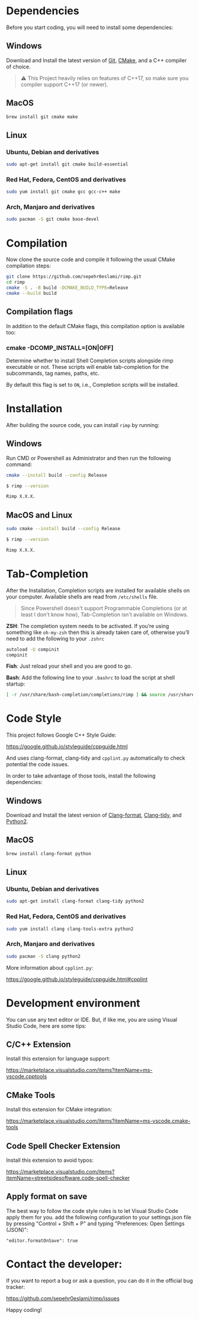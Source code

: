 # Dependencies

Before you start coding, you will need to install some dependencies:

## Windows

Download and Install the latest version of [Git](https://git-scm.com/downloads), [CMake](https://cmake.org/download/), and a C++ compiler of choice. 

> ⚠️ This Project heavily relies on features of C++17, so make sure you compiler support C++17 (or newer).

## MacOS

```sh
brew install git cmake make
```

## Linux

### Ubuntu, Debian and derivatives

```sh
sudo apt-get install git cmake build-essential
```

### Red Hat, Fedora, CentOS and derivatives

```sh
sudo yum install git cmake gcc gcc-c++ make
```

### Arch, Manjaro and derivatives

```sh
sudo pacman -S git cmake base-devel
```

# Compilation
Now clone the source code and compile it following the usual CMake compilation steps:

```sh
git clone https://github.com/sepehr0eslami/rimp.git
cd rimp
cmake -S . -B build -DCMAKE_BUILD_TYPE=Release
cmake --build build 
```

## Compilation flags

In addition to the default CMake flags, this compilation option is available too:

### cmake -DCOMP_INSTALL=[ON|OFF]

Determine whether to install Shell Completion scripts alongside rimp executable or not. These scripts will enable tab-completion for the subcommands, tag names, paths, etc.

By default this flag is set to `ON`, i.e., Completion scripts will be installed.

# Installation

After building the source code, you can install `rimp` by running:

## Windows

Run CMD or Powershell as Administrator and then run the following command:

```sh
cmake --install build --config Release
```

```sh
$ rimp --version

Rimp X.X.X.
```

## MacOS and Linux

```sh
sudo cmake --install build --config Release

$ rimp --version

Rimp X.X.X.
```

# Tab-Completion

After the Installation, Completion scripts are installed for available shells on your computer. Available shells are read from `/etc/shells` file.

> Since Powershell doesn't support Programmable Completions (or at least I don't know how), Tab-Completion isn't available on Windows.

**ZSH**: The completion system needs to be activated. If you’re using something like `oh-my-zsh` then this is already taken care of, otherwise you’ll need to add the following to your `.zshrc`

```sh
autoload -U compinit
compinit
```
**Fish**: Just reload your shell and you are good to go.

**Bash**: Add the following line to your `.bashrc` to load the script at shell startup:

```sh
[ -r /usr/share/bash-completion/completions/rimp ] && source /usr/share/bash-completion/completions/rimp
```

# Code Style

This project follows Google C++ Style Guide:

https://google.github.io/styleguide/cppguide.html

And uses clang-format, clang-tidy and `cpplint.py` automatically to check potential the code issues.

In order to take advantage of those tools, install the following dependencies:

## Windows

Download and Install the latest version of [Clang-format](https://llvm.org/builds/), [Clang-tidy](https://llvm.org/builds/), and [Python2](https://www.python.org/downloads/release/python-2718/).

## MacOS

```sh
brew install clang-format python
```

## Linux

### Ubuntu, Debian and derivatives

```sh
sudo apt-get install clang-format clang-tidy python2
```

### Red Hat, Fedora, CentOS and derivatives

```sh
sudo yum install clang clang-tools-extra python2
```

### Arch, Manjaro and derivatives

```sh
sudo pacman -S clang python2
```

More information about `cpplint.py`:

https://google.github.io/styleguide/cppguide.html#cpplint

# Development environment

You can use any text editor or IDE. But, if like me, you are using Visual Studio Code, here are some
tips:

## C/C++ Extension

Install this extension for language support:

https://marketplace.visualstudio.com/items?itemName=ms-vscode.cpptools

## CMake Tools

Install this extension for CMake integration:

https://marketplace.visualstudio.com/items?itemName=ms-vscode.cmake-tools

## Code Spell Checker Extension

Install this extension to avoid typos:

https://marketplace.visualstudio.com/items?itemName=streetsidesoftware.code-spell-checker

## Apply format on save

The best way to follow the code style rules is to let Visual Studio Code apply them for you.
add the following configuration to your settings.json file by
pressing "Control + Shift + P" and typing "Preferences: Open Settings (JSON)":

```
"editor.formatOnSave": true
```

# Contact the developer:

If you want to report a bug or ask a question, you can do it in the official bug tracker:

https://github.com/sepehr0eslami/rimp/issues

Happy coding!
